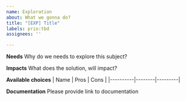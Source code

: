 ```yaml
---
name: Exploration
about: What we gonna do?
title: "[EXP] Title"
labels: prio:tbd
assignees: ''

---
```


**Needs**
Why do we needs to explore this subject?

**Impacts**
What does the solution, will impact?

**Available choices**
| Name | Pros | Cons |
|----------|--------|---------|

**Documentation**
Please provide link to documentation
